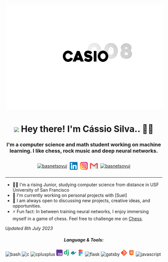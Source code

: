 <img src="https://raw.githubusercontent.com/CASIO008/CASIO008/main/Assets/images/git_profile.png" style="padding:5px;">

<h1 align="center"><img src="https://raw.githubusercontent.com/CASIO008/CASIO008/main/Assets/images/waving.gif" width="30px"/> Hey there! I'm Cássio Silva.. 👨‍💻</h1>

<h3 align="center">I'm a computer science and math student working on machine learning. I like chess, rock music and deep neural networks.</h3>

<p></p>


<p align="center" style="padding: 10px;"><a href="https://twitter.com/basnetsoyuj" target="blank"><img align="center" src="assets/images/logos/twitter.svg" alt="basnetsoyuj" width="25" /></a>&nbsp;&nbsp;<a href="https://linkedin.com/in/basnetsoyuj" target="blank"><img align="center" src="assets/images/logos/linkedin.svg" alt="basnetsoyuj" width="25" /></a>&nbsp;&nbsp;<a href="https://instagram.com/basnetsoyuj" target="blank"><img align="center" src="assets/images/logos/instagram.svg" alt="basnetsoyuj" width="25" /></a>&nbsp;&nbsp;<a href="mailto:bsoyuj@gmail.com"><img align="center" src="assets/images/logos/gmail.svg" alt="basnetsoyuj" width="25" /></a>&nbsp;&nbsp;<a href="https://soyuj.com" ><img align="center" src="assets/images/logos/world-wide-web.svg" alt="basnetsoyuj" width="25" /></a></p>

<hr />

- 🧑‍🎓 I'm a rising Junior, studying computer science from distance in USF University of San Francisco 
- 🔭 I'm currently working on personal projects with [Suel]
- 👯 I am always open to discussing new projects, creative ideas, and opportunities.
- ⚡ Fun fact: In between training neural networks, I enjoy immersing myself in a game of chess. Feel free to challenge me on <a href="https://chess.com/member/jxdho" target="_blank">Chess<a>.

*Updated 8th July 2023*


<h5 align="center">Language & Tools:</h5>
<p align="center"><img height="20" src="assets/images/logos/bash.svg" alt="bash" title="bash"/> <img height="20" src="assets/images/logos/c.svg" alt="c" title="c" /> <img height="20" src="assets/images/logos/cpp.svg" alt="cplusplus" title="cplusplus" /> <img height="20" src="assets/images/logos/css.svg" alt="css3" title="css3" /> <img height="20" src="assets/images/logos/django.svg" alt="django" title="django" /> <img height="20" src="assets/images/logos/docker.svg" alt="docker" title="docker" /> <img height="20" src="assets/images/logos/figma.svg" alt="figma" title="figma" /> <img height="20" src="assets/images/logos/flask.svg" alt="flask" title="flask"/> <img height="20" src="assets/images/logos/gatsby.svg" alt="gatsby" title="gatsby" /> <img height="20" src="assets/images/logos/git.svg" alt="git" title="git" /> <img height="20" src="assets/images/logos/html.svg" alt="html5" title="html5" /> <img height="20" src="assets/images/logos/javascript.svg" alt="javascript" title="javascript" /> <img
